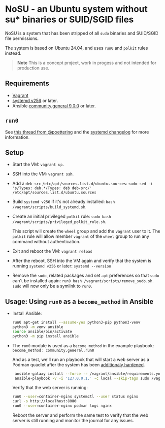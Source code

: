 # NoSU - an Ubuntu system without su* binaries or SUID/SGID files

NoSU is a system that has been stripped of all `sudo` binaries and SUID/SGID
file permissions.

The system is based on Ubuntu 24.04, and uses `run0` and `polkit` rules instead.

> **Note**
> This is a concept project, work in progess and not intended for production use.

## Requirements

- [Vagrant](https://www.vagrantup.com/)
- [systemd v256](https://github.com/systemd/systemd) or later.
- Ansible [community.general 9.0.0](https://github.com/ansible-collections/community.general)
  or later.

## `run0`

See [this thread from @poettering](https://mastodon.social/@pid_eins/112353324518585654)
and the [systemd changelog](https://github.com/systemd/systemd/releases/)
for more information.

## Setup

- Start the VM: `vagrant up`.
- SSH into the VM: `vagrant ssh`.
- Add a `deb-src` `/etc/apt/sources.list.d/ubuntu.sources`:
  `sudo sed -i 's/Types: deb.*/Types: deb deb-src/' /etc/apt/sources.list.d/ubuntu.sources`
- Build `systemd v256` if it's not already installed:
  `bash /vagrant/scripts/build_systemd.sh`.
- Create an initial privileged `polkit` rule:
  `sudo bash /vagrant/scripts/privileged_polkit_rule.sh`.

  This script will create the `wheel` group and add the `vagrant` user to it.
  The `polkit` rule will allow member `vagrant` of the `wheel` group to run any command
  without authentication.

- Exit and reboot the VM: `vagrant reload`
- After the reboot, SSH into the VM again and verify that the system is running
  `systemd v256` or later: `systemd --version`
- Remove the `sudo`, related packages and set `apt` preferences so that `sudo`
  can't be installed again: `run0 bash /vagrant/scripts/remove_sudo.sh`.
  `sudo` will now only be a symlink to `run0`.

## Usage: Using `run0` as a `become_method` in Ansible

- Install Ansible:

  ```sh
  run0 apt-get install --assume-yes python3-pip python3-venv
  python3 -m venv ansible
  source ansible/bin/activate
  python3 -m pip install ansible
  ```

- The `run0` module is used as a `become_method` in the example playbook:
  `become_method: community.general.run0`

  And as a test, we'll run an playbook that will start a web server as a
  Podman quadlet after the system has been [additionaly hardened](https://github.com/konstruktoid/ansible-role-hardening).

  ```sh
   ansible-galaxy install --force -r /vagrant/ansible/requirements.yml
   ansible-playbook -v -i '127.0.0.1,' -c local --skip-tags sudo /vagrant/ansible/playbook.yml
  ```

  Verify that the web server is running:

  ```sh
  run0 --user=container-nginx systemctl --user status nginx
  curl -s http://localhost:8080
  run0 --user=container-nginx podman logs nginx
  ```

  Reboot the server and perform the same test to verify that the web server is
  still running and monitor the journal for any issues.
